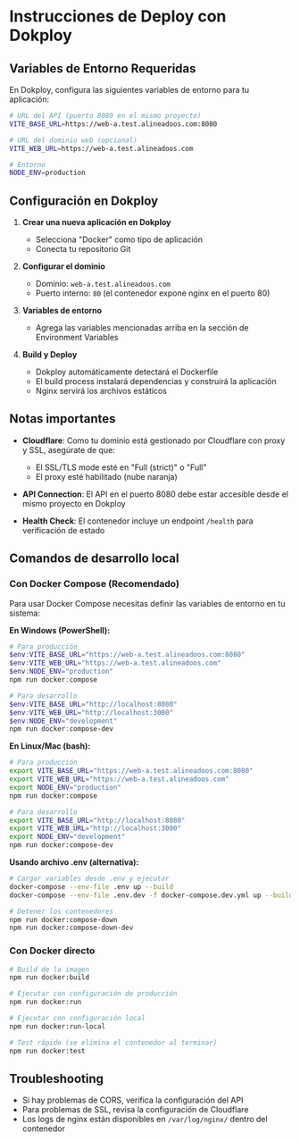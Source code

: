 # Instrucciones de Deploy con Dokploy

## Variables de Entorno Requeridas

En Dokploy, configura las siguientes variables de entorno para tu aplicación:

```bash
# URL del API (puerto 8080 en el mismo proyecto)
VITE_BASE_URL=https://web-a.test.alineadoos.com:8080

# URL del dominio web (opcional)
VITE_WEB_URL=https://web-a.test.alineadoos.com

# Entorno
NODE_ENV=production
```

## Configuración en Dokploy

1. **Crear una nueva aplicación en Dokploy**
   - Selecciona "Docker" como tipo de aplicación
   - Conecta tu repositorio Git

2. **Configurar el dominio**
   - Dominio: `web-a.test.alineadoos.com`
   - Puerto interno: `80` (el contenedor expone nginx en el puerto 80)

3. **Variables de entorno**
   - Agrega las variables mencionadas arriba en la sección de Environment Variables

4. **Build y Deploy**
   - Dokploy automáticamente detectará el Dockerfile
   - El build process instalará dependencias y construirá la aplicación
   - Nginx servirá los archivos estáticos

## Notas importantes

- **Cloudflare**: Como tu dominio está gestionado por Cloudflare con proxy y SSL, asegúrate de que:
  - El SSL/TLS mode esté en "Full (strict)" o "Full"
  - El proxy esté habilitado (nube naranja)

- **API Connection**: El API en el puerto 8080 debe estar accesible desde el mismo proyecto en Dokploy

- **Health Check**: El contenedor incluye un endpoint `/health` para verificación de estado

## Comandos de desarrollo local

### Con Docker Compose (Recomendado)

Para usar Docker Compose necesitas definir las variables de entorno en tu sistema:

**En Windows (PowerShell):**
```powershell
# Para producción
$env:VITE_BASE_URL="https://web-a.test.alineadoos.com:8080"
$env:VITE_WEB_URL="https://web-a.test.alineadoos.com"
$env:NODE_ENV="production"
npm run docker:compose

# Para desarrollo
$env:VITE_BASE_URL="http://localhost:8080"
$env:VITE_WEB_URL="http://localhost:3000"
$env:NODE_ENV="development"
npm run docker:compose-dev
```

**En Linux/Mac (bash):**
```bash
# Para producción
export VITE_BASE_URL="https://web-a.test.alineadoos.com:8080"
export VITE_WEB_URL="https://web-a.test.alineadoos.com"
export NODE_ENV="production"
npm run docker:compose

# Para desarrollo
export VITE_BASE_URL="http://localhost:8080"
export VITE_WEB_URL="http://localhost:3000"
export NODE_ENV="development"
npm run docker:compose-dev
```

**Usando archivo .env (alternativa):**
```bash
# Cargar variables desde .env y ejecutar
docker-compose --env-file .env up --build
docker-compose --env-file .env.dev -f docker-compose.dev.yml up --build
```

```bash
# Detener los contenedores
npm run docker:compose-down
npm run docker:compose-down-dev
```

### Con Docker directo

```bash
# Build de la imagen
npm run docker:build

# Ejecutar con configuración de producción
npm run docker:run

# Ejecutar con configuración local
npm run docker:run-local

# Test rápido (se elimina el contenedor al terminar)
npm run docker:test
```

## Troubleshooting

- Si hay problemas de CORS, verifica la configuración del API
- Para problemas de SSL, revisa la configuración de Cloudflare
- Los logs de nginx están disponibles en `/var/log/nginx/` dentro del contenedor
